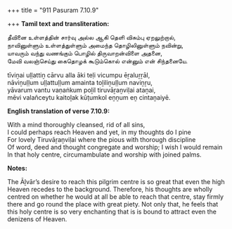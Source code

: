 +++
title = "911 Pasuram 7.10.9"

+++
**Tamil text and transliteration:**

தீவினை உள்ளத்தின் சார்வு அல்ல ஆகி தெளி விசும்பு ஏறலுற்றால்,  
நாவினுள்ளும் உள்ளத்துள்ளும் அமைந்த தொழிலினுள்ளும் நவின்று,  
யாவரும் வந்து வணங்கும் பொழில் திருவாறன்விளை அதனை,  
மேவி வலஞ்செய்து கைதொழக் கூடும்கொல் என்னும் என் சிந்தனையே.

tīviṉai uḷḷattiṉ cārvu alla āki teḷi vicumpu ēṟaluṟṟāl,  
nāviṉuḷḷum uḷḷattuḷḷum amainta toḻiliṉuḷḷum naviṉṟu,  
yāvarum vantu vaṇaṅkum poḻil tiruvāṟaṉviḷai ataṉai,  
mēvi valañceytu kaitoḻak kūṭumkol eṉṉum eṉ cintaṉaiyē.

**English translation of verse 7.10.9:**

With a mind thoroughly cleansed, rid of all sins,  
I could perhaps reach Heaven and yet, in my thoughts do I pine  
For lovely Tiruvāṟaṉviḷai where the pious with thorough discipline  
Of word, deed and thought congregate and worship; I wish I would remain  
In that holy centre, circumambulate and worship with joined palms.

**Notes:**

The Āḻvār’s desire to reach this pilgrim centre is so great that even the high Heaven recedes to the background. Therefore, his thoughts are wholly centred on whether he would at all be able to reach that centre, stay firmly there and go round the place with great piety. Not only that, he feels that this holy centre is so very enchanting that is is bound to attract even the denizens of Heaven.



